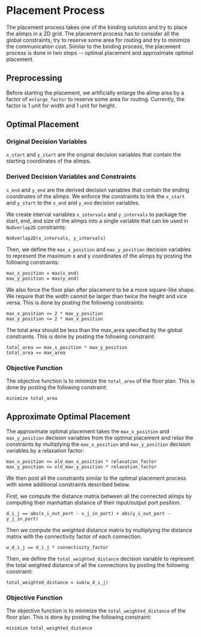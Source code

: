 # Placement Process

The placement process takes one of the binding solution and try to place the alimps in a 2D grid. The placement process has to consider all the global constraints, try to reserve some area for routing and try to minimize the communication cost. Similar to the binding process, the placement process is done in two steps -- optimal placement and approximate optimal placement.

## Preprocessing

Before starting the placement, we artificially enlarge the alimp area by a factor of `enlarge_factor` to reserve some area for routing. Currently, the factor is 1 unit for width and 1 unit for height.

## Optimal Placement

### Original Decision Variables

`x_start` and `y_start` are the original decision variables that contain the starting coordinates of the alimps.

### Derived Decision Variables and Constraints

`x_end` and `y_end` are the derived decision variables that contain the ending coordinates of the alimps. We enforce the constraints to link the `x_start` and `y_start` to the `x_end` and `y_end` decision variables.

We create interval variables `x_intervals` and `y_intervals` to package the start, end, and size of the alimps into a single variable that can be used in `NoOverlap2D` constraints:

```
NoOverlap2D(x_intervals, y_intervals)
```

Then, we define the `max_x_position` and `max_y_position` decision variables to represent the maximum x and y coordinates of the alimps by posting the following constraints:

```
max_x_position = max(x_end)
max_y_position = max(y_end)
```

We also force the floor plan after placement to be a more square-like shape. We require that the width cannot be larger than twice the height and vice versa. This is done by posting the following constraints:

```
max_x_position <= 2 * max_y_position
max_y_position <= 2 * max_x_position
```

The total area should be less than the max_area specified by the global constraints. This is done by posting the following constraint:

```
total_area == max_x_position * max_y_position
total_area <= max_area
```

### Objective Function

The objective function is to minimize the `total_area` of the floor plan. This is done by posting the following constraint:

```
minimize total_area
```

## Approximate Optimal Placement

The approximate optimal placement takes the `max_x_position` and `max_y_position` decision variables from the optimal placement and relax the constraints by multiplying the `max_x_position` and `max_y_position` decision variables by a relaxation factor:

```
max_x_position <= old_max_x_position * relaxation_factor
max_y_position <= old_max_y_position * relaxation_factor
```

We then post all the constraints similar to the optimal placement process with some additional constraints described below.

First, we compute the distance matrix between all the connected alimps by computing their manhattan distance of their input/output port position.

```
d_i_j == abs(x_i_out_port - x_j_in_port) + abs(y_i_out_port - y_j_in_port)
```

Then we compute the weighted distance matrix by multiplying the distance matrix with the connectivity factor of each connection.

```
w_d_i_j == d_i_j * connectivity_factor
```

Then, we define the `total_weighted_distance` decision variable to represent the total weighted distance of all the connections by posting the following constraint:

```
total_weighted_distance = sum(w_d_i_j)
```

### Objective Function

The objective function is to minimize the `total_weighted_distance` of the floor plan. This is done by posting the following constraint:

```
minimize total_weighted_distance
```
